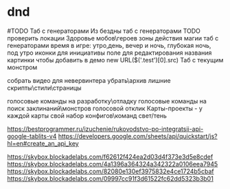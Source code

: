 # dnd

#TODO
Таб с генераторами Из бездны
таб с генераторами TODO проверить локации
Здоровье мобов\героев
зоны действия магии
таб с генераторами 
время в игре: утро,день, вечер и ночь, глубокая ночь, под утро
иконки для инициативы
поле для редактирования названия картинки чтобы добавить в демо new URL($('.test')[0].src)
Таб с текущим монстром

собрать видео для невервинтера
убрать\архив лишние скрипты\стили\страницы

голосовые команды на разработку\отладку
голосовые команды на поиск заклинаний\монстров
голосовой отклик
Карты-проекты - у каждой карты свой набор конфигов\команд
свет/тень

https://bestprogrammer.ru/izuchenie/rukovodstvo-po-integratsii-api-google-tablits-v4
https://developers.google.com/sheets/api/quickstart/js?hl=en#create_an_api_key
<?php

$url = "https://dnd.su/request/live_search/bestiary/classic/";

$curl = curl_init($url);
curl_setopt($curl, CURLOPT_URL, $url);
curl_setopt($curl, CURLOPT_POST, true);
curl_setopt($curl, CURLOPT_RETURNTRANSFER, true);

$headers = array(
   "Content-Type: text/plain;charset=UTF-8",
);
curl_setopt($curl, CURLOPT_HTTPHEADER, $headers);

$data = '{"search":"uj,kby"}';

curl_setopt($curl, CURLOPT_POSTFIELDS, $data);

//for debug only!
curl_setopt($curl, CURLOPT_SSL_VERIFYHOST, false);
curl_setopt($curl, CURLOPT_SSL_VERIFYPEER, false);

$resp = curl_exec($curl);
curl_close($curl);
var_dump($resp);

?>

https://skybox.blockadelabs.com/f62612f424ea2d03d4f373e3d5e8cdef
https://skybox.blockadelabs.com/4a1396a364324a342322a0106eea7945
https://skybox.blockadelabs.com/82080e130ef3975832e4ce1724b5cbaf
https://skybox.blockadelabs.com/09997cc91f3d61522fc62dd5323b3b01




